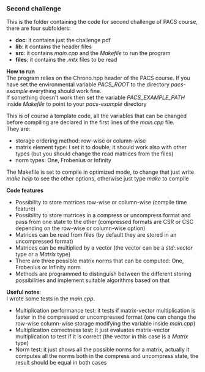 ### Second challenge  
This is the folder containing the code for second challenge of PACS course, there are four subfolders:  
- **doc**: it contains just the challenge pdf
- **lib**: it contains the header files
- **src**: it contains *main.cpp* and the *Makefile* to run the program
- **files**: it contains the *.mtx* files to be read

**How to run**  
The program relies on the Chrono.hpp header of the PACS course. If you have set the environmental variable *PACS_ROOT* to the directory *pacs-example* everything should work fine.  
If something doesn't work then set the variable *PACS_EXAMPLE_PATH* inside *Makefile* to point to your *pacs-example* directory  

This is of course a template code, all the variables that can be changed before compiling are declared in the first lines of the *main.cpp* file.  
They are:
- storage ordering method: row-wise or column-wise  
- matrix element type: I set it to double, it should work also with other types (but you should change the read matrices from the files)
- norm types: One, Frobenius or Infinity  
  
The Makefile is set to compile in optimized mode, to change that just write *make help* to see the other options, otherwise just type *make* to compile

**Code features**  
- Possibility to store matrices row-wise or column-wise (compile time feature)
- Possibility to store matrices in a compress or uncompress format and pass from one state to the other (compressed formats are CSR or CSC depending on the row-wise or column-wise option)
- Matrices can be read from files (by default they are stored in an uncompressed format)
- Matrices can be multiplied by a vector (the vector can be a *std::vector* type or a *Matrix* type)
- There are three possible matrix norms that can be computed: One, Frobenius or Infinity norm
- Methods are programmed to distinguish between the different storing possibilities and implement suitable algorithms based on that

**Useful notes**:  
I wrote some tests in the *main.cpp*.
- Multiplication performance test: it tests if matrix-vector multiplication is faster in the compressed or uncompressed format (one can change the row-wise column-wise storage modifying the variable inside *main.cpp*)
- Multiplication correctness test: it just evaluates matrix-vector multiplication to test if it is correct (the vector in this case is a *Matrix* type)
- Norm test: it just shows all the possible norms for a matrix, actually it computes all the norms both in the compress and uncompress state, the result should be equal in both cases



